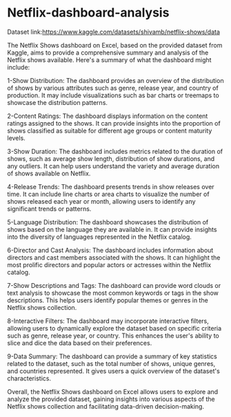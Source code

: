 # Netflix-dashboard-analysis
Dataset link:https://www.kaggle.com/datasets/shivamb/netflix-shows/data

The Netflix Shows dashboard on Excel, based on the provided dataset from Kaggle, aims to provide a comprehensive summary and analysis of the Netflix shows available. Here's a summary of what the dashboard might include:

  1-Show Distribution: The dashboard provides an overview of the distribution of shows by various attributes such as genre, release year, and country of production. It may include visualizations such as bar charts or treemaps to showcase the distribution patterns.
  
  2-Content Ratings: The dashboard displays information on the content ratings assigned to the shows. It can provide insights into the proportion of shows classified as suitable for different age groups or content maturity levels.
  
  3-Show Duration: The dashboard includes metrics related to the duration of shows, such as average show length, distribution of show durations, and any outliers. It can help users understand the variety and average duration of shows available on Netflix.
  
  4-Release Trends: The dashboard presents trends in show releases over time. It can include line charts or area charts to visualize the number of shows released each year or month, allowing users to identify any significant trends or patterns.
  
  5-Language Distribution: The dashboard showcases the distribution of shows based on the language they are available in. It can provide insights into the diversity of languages represented in the Netflix catalog.
  
  6-Director and Cast Analysis: The dashboard includes information about directors and cast members associated with the shows. It can highlight the most prolific directors and popular actors or actresses within the Netflix catalog.
  
  7-Show Descriptions and Tags: The dashboard can provide word clouds or text analysis to showcase the most common keywords or tags in the show descriptions. This helps users identify popular themes or genres in the Netflix shows collection.
  
  8-Interactive Filters: The dashboard may incorporate interactive filters, allowing users to dynamically explore the dataset based on specific criteria such as genre, release year, or country. This enhances the user's ability to slice and dice the data based on their preferences.
  
  9-Data Summary: The dashboard can provide a summary of key statistics related to the dataset, such as the total number of shows, unique genres, and countries represented. It gives users a quick overview of the dataset's characteristics.
  
Overall, the Netflix Shows dashboard on Excel allows users to explore and analyze the provided dataset, gaining insights into various aspects of the Netflix shows collection and facilitating data-driven decision-making.

